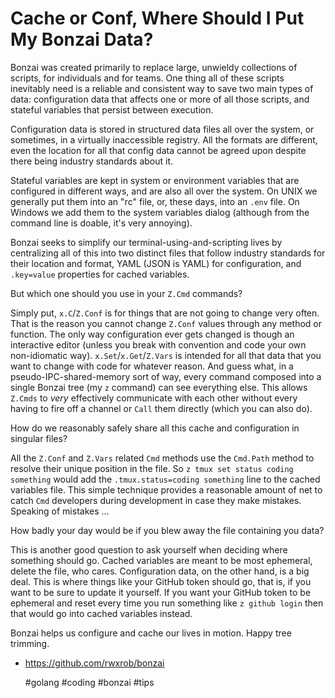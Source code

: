 # Cache or Conf, Where Should I Put My Bonzai Data?

Bonzai was created primarily to replace large, unwieldy collections of
scripts, for individuals and for teams. One thing all of these scripts
inevitably need is a reliable and consistent way to save two main types
of data: configuration data that affects one or more of all those
scripts, and stateful variables that persist between execution.

Configuration data is stored in structured data files all over the
system, or sometimes, in a virtually inaccessible registry. All the
formats are different, even the location for all that config data cannot
be agreed upon despite there being industry standards about it.

Stateful variables are kept in system or environment variables that are
configured in different ways, and are also all over the system. On UNIX
we generally put them into an "rc" file, or, these days, into an `.env`
file. On Windows we add them to the system variables dialog (although
from the command line is doable, it's very annoying).

Bonzai seeks to simplify our terminal-using-and-scripting lives by
centralizing all of this into two distinct files that follow industry
standards for their location and format, YAML (JSON is YAML) for
configuration, and `.key=value` properties for cached variables.

But which one should you use in your `Z.Cmd` commands?

Simply put, `x.C`/`Z.Conf` is for things that are not going to change very
often. That is the reason you cannot change `Z.Conf` values through any
method or function. The only way configuration ever gets changed is
though an interactive editor (unless you break with convention and
code your own non-idiomatic way). `x.Set`/`x.Get`/`Z.Vars` is intended
for all that data that you want to change with code for whatever reason.
And guess what, in a pseudo-IPC-shared-memory sort of way, every command
composed into a single Bonzai tree (my `z` command) can see everything
else. This allows `Z.Cmds` to *very* effectively communicate with each
other without every having to fire off a channel or `Call` them directly
(which you can also do).

How do we reasonably safely share all this cache and configuration in
singular files?

All the `Z.Conf` and `Z.Vars` related `Cmd` methods use the `Cmd.Path`
method to resolve their unique position in the file. So `z tmux set
status coding something` would add the `.tmux.status=coding something`
line to the cached variables file. This simple technique provides a
reasonable amount of net to catch `Cmd` developers during development in
case they make mistakes. Speaking of mistakes ...

How badly your day would be if you blew away the file containing you
data?

This is another good question to ask yourself when deciding where
something should go. Cached variables are meant to be most ephemeral,
delete the file, who cares. Configuration data, on the other hand, is a
big deal. This is where things like your GitHub token should go, that
is, if you want to be sure to update it yourself. If you want your
GitHub token to be ephemeral and reset every time you run something like
`z github login` then that would go into cached variables instead.

Bonzai helps us configure and cache our lives in motion. Happy tree
trimming.

* https://github.com/rwxrob/bonzai

    #golang #coding #bonzai #tips
